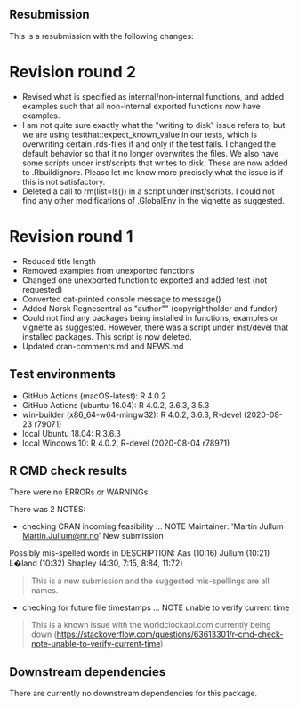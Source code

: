 ## Resubmission

This is a resubmission with the following changes:

# Revision round 2

* Revised what is specified as internal/non-internal functions, and added 
  examples such that all non-internal exported functions now have examples.
* I am not quite sure exactly what the "writing to disk" issue refers to, but
  we are using testthat::expect_known_value in our tests, which is overwriting
  certain .rds-files if and only if the test fails. I changed the default 
  behavior so that it no longer overwrites the files. We also have some
  scripts under inst/scripts that writes to disk. These are now added to 
  .Rbuildignore. Please let me know more precisely what the issue is if this
  is not satisfactory.
* Deleted a call to rm(list=ls()) in a script under inst/scripts. I could not
  find any other modifications of .GlobalEnv in the vignette as suggested.

# Revision round 1


* Reduced title length
* Removed examples from unexported functions
* Changed one unexported function to exported and added test (not requested)
* Converted cat-printed console message to message()
* Added Norsk Regnesentral as "author"" (copyrightholder and funder)
* Could not find any packages being installed in functions, examples or 
  vignette as suggested. However, there was a script under inst/devel that 
  installed packages. This script is now deleted.
* Updated cran-comments.md and NEWS.md

## Test environments

* GitHub Actions (macOS-latest): R 4.0.2
* GitHub Actions (ubuntu-16.04): R 4.0.2, 3.6.3, 3.5.3
* win-builder (x86_64-w64-mingw32): R 4.0.2, 3.6.3, R-devel (2020-08-23 r79071)
* local Ubuntu 18.04: R 3.6.3
* local Windows 10: R 4.0.2, R-devel (2020-08-04 r78971)

## R CMD check results

There were no ERRORs or WARNINGs.

There was 2 NOTES:
* checking CRAN incoming feasibility ... NOTE
Maintainer: 'Martin Jullum <Martin.Jullum@nr.no>'
New submission

Possibly mis-spelled words in DESCRIPTION:
  Aas (10:16)
  Jullum (10:21)
  L�land (10:32)
  Shapley (4:30, 7:15, 8:84, 11:72)

> This is a new submission and the suggested mis-spellings are all names. 

* checking for future file timestamps ... NOTE
  unable to verify current time

> This is a known issue with the worldclockapi.com currently being down
  (https://stackoverflow.com/questions/63613301/r-cmd-check-note-unable-to-verify-current-time)

## Downstream dependencies
There are currently no downstream dependencies for this package.
